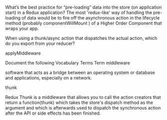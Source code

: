 What’s the best practice for “pre-loading” data into the store (on application start) in a Redux application?
The most 'redux-like' way of handling the pre-loading of data would be to fire off the asynchronous action in the lifecycle method (probably componentWillMount ) of a Higher Order Component that wraps your app.


When using a thunk/async action that dispatches the actual action, which do you export from your reducer?

applyMiddleware


Document the following Vocabulary Terms
Term
middleware

software that acts as a bridge between an operating system or database and applications, especially on a network.


thunk

Redux Thunk is a middleware that allows you to call the action creators that return a function(thunk) which takes the store's dispatch method as the argument and which is afterwards used to dispatch the synchronous action after the API or side effects has been finished.

